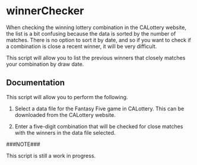 # winnerChecker

When checking the winning lottery combination in the CALottery website, the list is a bit confusing because the data is sorted by 
the number of matches. There is no option to sort it by date, and so if you want to check if a combination is close a recent winner,
it will be very difficult.

This script will allow you to list the previous winners that closely matches your combination by draw date.

## Documentation

This script will allow you to perform the following.

1. Select a data file for the Fantasy Five game in CALottery. This can be downloaded from the CALottery website.

2. Enter a five-digit combination that will be checked for close matches with the winners in the data file selected.

###NOTE###

This script is still a work in progress.
